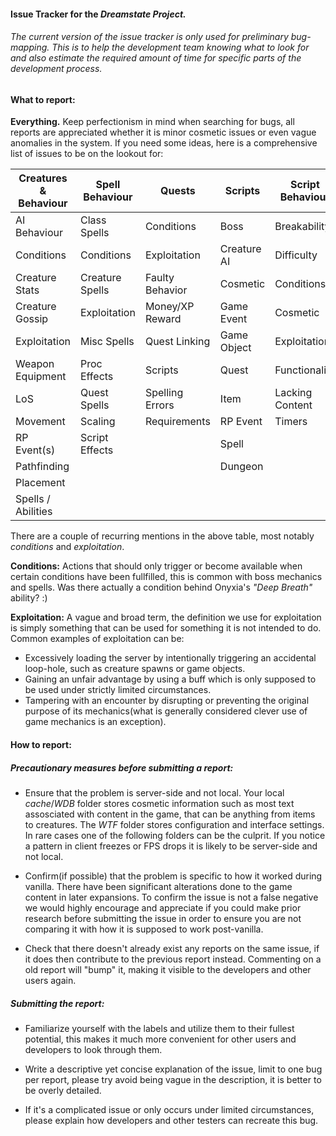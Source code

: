 #### Issue Tracker for the *Dreamstate Project.*

###### The current version of the issue tracker is only used for preliminary bug-mapping. This is to help the development team knowing what to look for and also estimate the required amount of time for specific parts of the development process.



#### What to report:
**Everything.** Keep perfectionism in mind when searching for bugs, all reports are appreciated whether it is minor cosmetic issues or even vague anomalies in the system. If you need some ideas, here is a comprehensive list of issues to be on the lookout for:

|Creatures & Behaviour|Spell Behaviour| Quests   | Scripts     | Script Behaviour| Core |
|------------------|-----------------|---------------|------------|-----------------|----------|
AI Behaviour      | Class Spells    | Conditions     | Boss       | Breakability    | Battleground
Conditions        | Conditions      | Exploitation   | Creature AI| Difficulty      | Freezes
Creature Stats    | Creature Spells | Faulty Behavior| Cosmetic   | Conditions      | Stability
Creature Gossip   | Exploitation    | Money/XP Reward| Game Event | Cosmetic        |
Exploitation      | Misc Spells     | Quest Linking  | Game Object| Exploitation    |
Weapon Equipment  | Proc Effects    | Scripts        | Quest      | Functionality   |
LoS               | Quest Spells    | Spelling Errors| Item       | Lacking Content |
Movement          | Scaling         | Requirements   | RP Event   | Timers          |
RP Event(s)       | Script Effects  |                | Spell      | 
Pathfinding       |                 |                | Dungeon
Placement         | 
Spells / Abilities| 

There are a couple of recurring mentions in the above table, most notably *conditions* and *exploitation*. 

**Conditions:** Actions that should only trigger or become available when certain conditions have been fullfilled, this is common with boss mechanics and spells. Was there actually a condition behind Onyxia's *"Deep Breath"* ability? :)

**Exploitation:** A vague and broad term, the definition we use for exploitation is simply something that can be used for something it is not intended to do. Common examples of exploitation can be: 
- Excessively loading the server by intentionally triggering an accidental loop-hole, such as creature spawns or game objects. 
- Gaining an unfair advantage by using a buff which is only supposed to be used under strictly limited circumstances.
- Tampering with an encounter by disrupting or preventing the original purpose of its mechanics(what is generally considered clever use of game mechanics is an exception).
 


#### How to report:

##### Precautionary measures before submitting a report:

- Ensure that the problem is server-side and not local. Your local *cache*/*WDB* folder stores cosmetic information such as most text assosciated with content in the game, that can be anything from items to creatures. The *WTF* folder stores configuration and interface settings. In rare cases one of the following folders can be the culprit. If you notice a pattern in client freezes or FPS drops it is likely to be server-side and not local.

- Confirm(if possible) that the problem is specific to how it worked during vanilla. There have been significant alterations done to the game content in later expansions. To confirm the issue is not a false negative we would highly encourage and appreciate if you could make prior research before submitting the issue in order to ensure you are not comparing it with how it is supposed to work post-vanilla.

- Check that there doesn't already exist any reports on the same issue, if it does then contribute to the previous report instead. Commenting on a old report will "bump" it, making it visible to the developers and other users again.

##### Submitting the report:

- Familiarize yourself with the labels and utilize them to their fullest potential, this makes it much more convenient for other users and developers to look through them.

- Write a descriptive yet concise explanation of the issue, limit to one bug per report, please try avoid being vague in the description, it is better to be overly detailed.

- If it's a complicated issue or only occurs under limited circumstances, please explain how developers and other testers can recreate this bug. 
